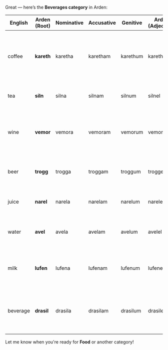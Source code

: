 Great — here’s the **Beverages category** in Arden:

| English | Arden (Root) | Nominative | Accusative | Genitive | Arden (Adjective) | Arden (Noun) | Notes / Etymology |
| ----- | ----- | ----- | ----- | ----- | ----- | ----- | ----- |
| coffee | **kareth** | karetha | karetham | karethum | karethel | kareth | Bitter, earthy tone; rooted in “kar” (dark) and “eth” (energy) |
| tea | **siln** | silna | silnam | silnum | silnel | siln | Soft and herbal; simple and smooth |
| wine | **vemor** | vemora | vemoram | vemorum | vemorel | vemor | Romantic and rich; inspired by “vinum” with a melodic twist |
| beer | **trogg** | trogga | troggam | troggum | troggel | trogg | Hearty, rustic sound with thick consonants |
| juice | **narel** | narela | narelam | narelum | narelel | narel | Derived from “natural” and “elixir” |
| water | **avel** | avela | avelam | avelum | avelel | avel | From “aqua” \+ “veil”; clarity and softness |
| milk | **lufen** | lufena | lufenam | lufenum | lufenel | lufen | Gentle and nurturing; light-sounding and smooth |
| beverage | **drasil** | drasila | drasilam | drasilum | drasilel | drasil | General term for drink; inspired by “draught” and “vessel” |

Let me know when you're ready for **Food** or another category\!

